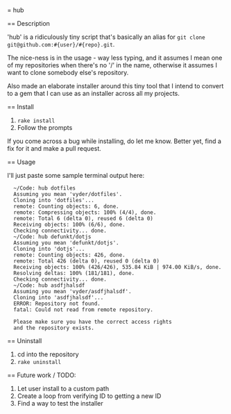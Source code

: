 = hub

== Description

'hub' is a ridiculously tiny script that's basically an alias for `git clone git@github.com:#{user}/#{repo}.git`.

The nice-ness is in the usage - way less typing, and it assumes I mean
one of my repositories when there's no '/' in the name, otherwise it
assumes I want to clone somebody else's repository.

Also made an elaborate installer around this tiny tool that I intend to convert to a gem
that I can use as an installer across all my projects.

== Install

1. `rake install`
2. Follow the prompts

If you come across a bug while installing, do let me know. Better yet, find a fix
for it and make a pull request.

== Usage

I'll just paste some sample terminal output here:
```
  ~/Code: hub dotfiles
  Assuming you mean 'vyder/dotfiles'.
  Cloning into 'dotfiles'...
  remote: Counting objects: 6, done.
  remote: Compressing objects: 100% (4/4), done.
  remote: Total 6 (delta 0), reused 6 (delta 0)
  Receiving objects: 100% (6/6), done.
  Checking connectivity... done.
  ~/Code: hub defunkt/dotjs
  Assuming you mean 'defunkt/dotjs'.
  Cloning into 'dotjs'...
  remote: Counting objects: 426, done.
  remote: Total 426 (delta 0), reused 0 (delta 0)
  Receiving objects: 100% (426/426), 535.84 KiB | 974.00 KiB/s, done.
  Resolving deltas: 100% (181/181), done.
  Checking connectivity... done.
  ~/Code: hub asdfjhalsdf
  Assuming you mean 'vyder/asdfjhalsdf'.
  Cloning into 'asdfjhalsdf'...
  ERROR: Repository not found.
  fatal: Could not read from remote repository.

  Please make sure you have the correct access rights
  and the repository exists.
```

== Uninstall

1. cd into the repository
2. `rake uninstall`

== Future work / TODO:

1. Let user install to a custom path
2. Create a loop from verifying ID to getting a new ID
3. Find a way to test the installer
